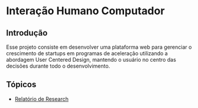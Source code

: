 # Interação Humano Computador

## Introdução

Esse projeto consiste em desenvolver uma plataforma web para gerenciar o crescimento de startups em programas de aceleração utilizando a abordagem User Centered Design, mantendo o usuário no centro das decisões durante todo o desenvolvimento.

## Tópicos

* [Relatório de Research](/src/research.md)
